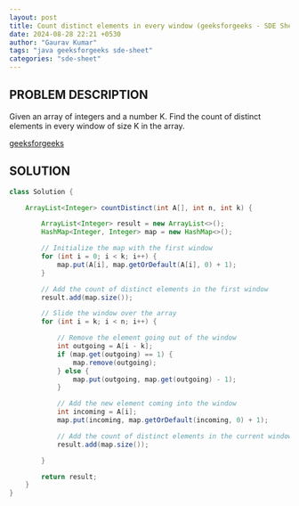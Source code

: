 ```yaml
---
layout: post
title: Count distinct elements in every window (geeksforgeeks - SDE Sheet)
date: 2024-08-28 22:21 +0530
author: "Gaurav Kumar"
tags: "java geeksforgeeks sde-sheet"
categories: "sde-sheet"
---
```


## PROBLEM DESCRIPTION

Given an array of integers and a number K. Find the count of distinct elements in every window of size K in the array.

[geeksforgeeks](https://www.geeksforgeeks.org/problems/count-distinct-elements-in-every-window/1?page=3)

## SOLUTION

```java
class Solution {

    ArrayList<Integer> countDistinct(int A[], int n, int k) {

        ArrayList<Integer> result = new ArrayList<>();
        HashMap<Integer, Integer> map = new HashMap<>();

        // Initialize the map with the first window
        for (int i = 0; i < k; i++) {
            map.put(A[i], map.getOrDefault(A[i], 0) + 1);
        }

        // Add the count of distinct elements in the first window
        result.add(map.size());

        // Slide the window over the array
        for (int i = k; i < n; i++) {

            // Remove the element going out of the window
            int outgoing = A[i - k];
            if (map.get(outgoing) == 1) {
                map.remove(outgoing);
            } else {
                map.put(outgoing, map.get(outgoing) - 1);
            }

            // Add the new element coming into the window
            int incoming = A[i];
            map.put(incoming, map.getOrDefault(incoming, 0) + 1);

            // Add the count of distinct elements in the current window
            result.add(map.size());

        }

        return result;
    }
}

```
